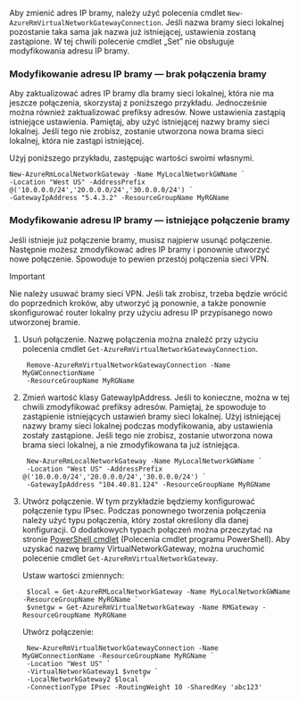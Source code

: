 Aby zmienić adres IP bramy, należy użyć polecenia cmdlet `New-AzureRmVirtualNetworkGatewayConnection`. Jeśli nazwa bramy sieci lokalnej pozostanie taka sama jak nazwa już istniejącej, ustawienia zostaną zastąpione. W tej chwili polecenie cmdlet „Set” nie obsługuje modyfikowania adresu IP bramy.

### <a name="a-namegwipnoconnectionahow-to-modify-the-gateway-ip-address-no-gateway-connection"></a><a name="gwipnoconnection"></a>Modyfikowanie adresu IP bramy — brak połączenia bramy
Aby zaktualizować adres IP bramy dla bramy sieci lokalnej, która nie ma jeszcze połączenia, skorzystaj z poniższego przykładu. Jednocześnie można również zaktualizować prefiksy adresów. Nowe ustawienia zastąpią istniejące ustawienia. Pamiętaj, aby użyć istniejącej nazwy bramy sieci lokalnej. Jeśli tego nie zrobisz, zostanie utworzona nowa brama sieci lokalnej, która nie zastąpi istniejącej.

Użyj poniższego przykładu, zastępując wartości swoimi własnymi.

    New-AzureRmLocalNetworkGateway -Name MyLocalNetworkGWName `
    -Location "West US" -AddressPrefix @('10.0.0.0/24','20.0.0.0/24','30.0.0.0/24') `
    -GatewayIpAddress "5.4.3.2" -ResourceGroupName MyRGName


### <a name="a-namegwipwithconnectionahow-to-modify-the-gateway-ip-address-existing-gateway-connection"></a><a name="gwipwithconnection"></a>Modyfikowanie adresu IP bramy — istniejące połączenie bramy
Jeśli istnieje już połączenie bramy, musisz najpierw usunąć połączenie. Następnie możesz zmodyfikować adres IP bramy i ponownie utworzyć nowe połączenie. Spowoduje to pewien przestój połączenia sieci VPN.

> [!IMPORTANT]
> Nie należy usuwać bramy sieci VPN. Jeśli tak zrobisz, trzeba będzie wrócić do poprzednich kroków, aby utworzyć ją ponownie, a także ponownie skonfigurować router lokalny przy użyciu adresu IP przypisanego nowo utworzonej bramie.
> 
> 

1. Usuń połączenie. Nazwę połączenia można znaleźć przy użyciu polecenia cmdlet `Get-AzureRmVirtualNetworkGatewayConnection`.
   
        Remove-AzureRmVirtualNetworkGatewayConnection -Name MyGWConnectionName `
        -ResourceGroupName MyRGName
2. Zmień wartość klasy GatewayIpAddress. Jeśli to konieczne, można w tej chwili zmodyfikować prefiksy adresów. Pamiętaj, że spowoduje to zastąpienie istniejących ustawień bramy sieci lokalnej. Użyj istniejącej nazwy bramy sieci lokalnej podczas modyfikowania, aby ustawienia zostały zastąpione. Jeśli tego nie zrobisz, zostanie utworzona nowa brama sieci lokalnej, a nie zmodyfikowana ta już istniejąca.
   
        New-AzureRmLocalNetworkGateway -Name MyLocalNetworkGWName `
        -Location "West US" -AddressPrefix @('10.0.0.0/24','20.0.0.0/24','30.0.0.0/24') `
        -GatewayIpAddress "104.40.81.124" -ResourceGroupName MyRGName
3. Utwórz połączenie. W tym przykładzie będziemy konfigurować połączenie typu IPsec. Podczas ponownego tworzenia połączenia należy użyć typu połączenia, który został określony dla danej konfiguracji. O dodatkowych typach połączeń można przeczytać na stronie [PowerShell cmdlet](https://msdn.microsoft.com/library/mt603611.aspx) (Polecenia cmdlet programu PowerShell).  Aby uzyskać nazwę bramy VirtualNetworkGateway, można uruchomić polecenie cmdlet `Get-AzureRmVirtualNetworkGateway`.
   
    Ustaw wartości zmiennych:
   
        $local = Get-AzureRMLocalNetworkGateway -Name MyLocalNetworkGWName -ResourceGroupName MyRGName `
        $vnetgw = Get-AzureRmVirtualNetworkGateway -Name RMGateway -ResourceGroupName MyRGName
   
    Utwórz połączenie:
   
        New-AzureRmVirtualNetworkGatewayConnection -Name MyGWConnectionName -ResourceGroupName MyRGName `
        -Location "West US" `
        -VirtualNetworkGateway1 $vnetgw `
        -LocalNetworkGateway2 $local `
        -ConnectionType IPsec -RoutingWeight 10 -SharedKey 'abc123'



<!--HONumber=Nov16_HO2-->


